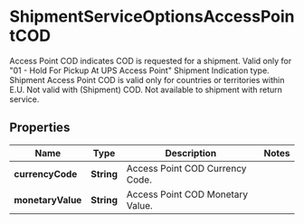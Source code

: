 

# ShipmentServiceOptionsAccessPointCOD

Access Point COD indicates COD is requested for a shipment.  Valid only for \"01 - Hold For Pickup At UPS Access Point\" Shipment Indication type. Shipment Access Point COD is valid only for countries or territories within E.U.  Not valid with (Shipment) COD.  Not available to shipment with return service.

## Properties

| Name | Type | Description | Notes |
|------------ | ------------- | ------------- | -------------|
|**currencyCode** | **String** | Access Point COD Currency Code. |  |
|**monetaryValue** | **String** | Access Point COD Monetary Value. |  |



